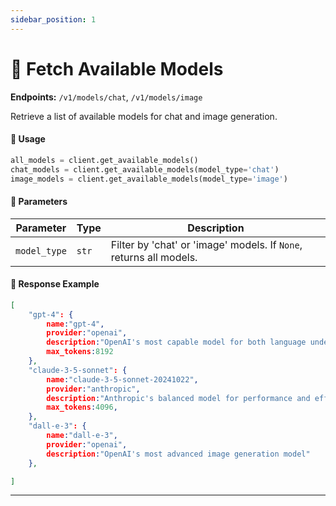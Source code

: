 ```yaml
---
sidebar_position: 1
---
```

# 📌 Fetch Available Models
**Endpoints:** `/v1/models/chat`, `/v1/models/image`

Retrieve a list of available models for chat and image generation.

#### 📝 Usage
```python
all_models = client.get_available_models()
chat_models = client.get_available_models(model_type='chat')
image_models = client.get_available_models(model_type='image')
```

#### 🔹 Parameters
| Parameter   | Type  | Description |
|------------|-------|-------------|
| `model_type` | `str` | Filter by 'chat' or 'image' models. If `None`, returns all models. |

#### 🔹 Response Example
```json
[
    "gpt-4": {
        name:"gpt-4",
        provider:"openai",
        description:"OpenAI's most capable model for both language understanding and generation",
        max_tokens:8192
    },
    "claude-3-5-sonnet": {
        name:"claude-3-5-sonnet-20241022",
        provider:"anthropic",
        description:"Anthropic's balanced model for performance and efficiency",
        max_tokens:4096,
    },
    "dall-e-3": {
        name:"dall-e-3",
        provider:"openai",
        description:"OpenAI's most advanced image generation model"
    },

]
```

---